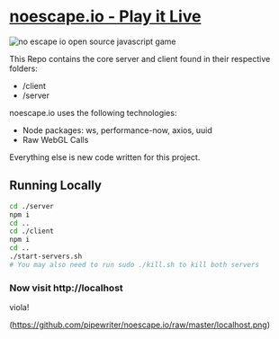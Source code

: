 # [noescape.io - Play it Live](http://noescape.io)

![no escape io open source javascript game](https://github.com/pipewriter/noescape.io/raw/master/noescape.png)

This Repo contains the core server and client found in their respective folders:

* /client
* /server



noescape.io uses the following technologies:

* Node packages: ws, performance-now, axios, uuid
* Raw WebGL Calls

Everything else is new code written for this project.



## Running Locally

```bash
cd ./server
npm i
cd ..
cd ./client
npm i
cd ..
./start-servers.sh
# You may also need to run sudo ./kill.sh to kill both servers
```

### Now visit http://localhost

viola!

(https://github.com/pipewriter/noescape.io/raw/master/localhost.png)
